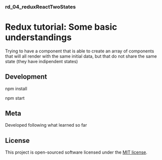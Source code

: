 ### rd_04_reduxReactTwoStates
# Redux tutorial: Some basic understandings

Trying to have a component that is able to create an array of components that will all render with the same initial data, but that do not share the same state (they have indipendent states)

## Development

npm install

npm start

## Meta

Developed following what learned so far

## License

This project is open-sourced software licensed under the [MIT license](http://opensource.org/licenses/MIT).
